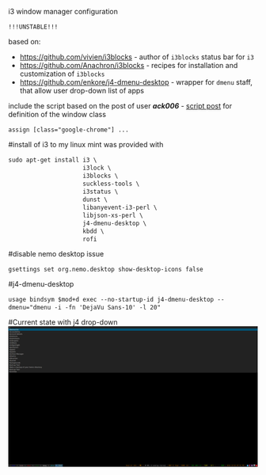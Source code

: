 i3 window manager configuration 

```
!!!UNSTABLE!!!
```

based on: 
- https://github.com/vivien/i3blocks - author of `i3blocks` status bar for `i3`
- https://github.com/Anachron/i3blocks - recipes for installation and customization of `i3blocks`
- https://github.com/enkore/j4-dmenu-desktop - wrapper for `dmenu` staff, that allow user drop-down list of apps

include the script based on the post of user ***ack006*** - [script post](https://faq.i3wm.org/question/2172/how-do-i-find-the-criteria-for-use-with-i3-config-commands-like-for_window-eg-to-force-splashscreens-and-dialogs-to-show-in-floating-mode.1.html) for definition of the window class

```
assign [class="google-chrome"] ...
```

#install of i3 to my linux mint was provided with 
```
sudo apt-get install i3 \
                     i3lock \ 
                     i3blocks \ 
                     suckless-tools \ 
                     i3status \ 
                     dunst \ 
                     libanyevent-i3-perl \ 
                     libjson-xs-perl \ 
                     j4-dmenu-desktop \ 
                     kbdd \ 
                     rofi 
```

#disable nemo desktop issue
```
gsettings set org.nemo.desktop show-desktop-icons false
```

#j4-dmenu-desktop
```
usage bindsym $mod+d exec --no-startup-id j4-dmenu-desktop --dmenu="dmenu -i -fn 'DejaVu Sans-10' -l 20"
```


#Current state with j4 drop-down 
![screen](./img/screen.png)